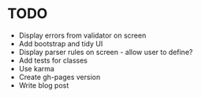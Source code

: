 # TODO

* Display errors from validator on screen
* Add bootstrap and tidy UI
* Display parser rules on screen - allow user to define?
* Add tests for classes
* Use karma
* Create gh-pages version
* Write blog post